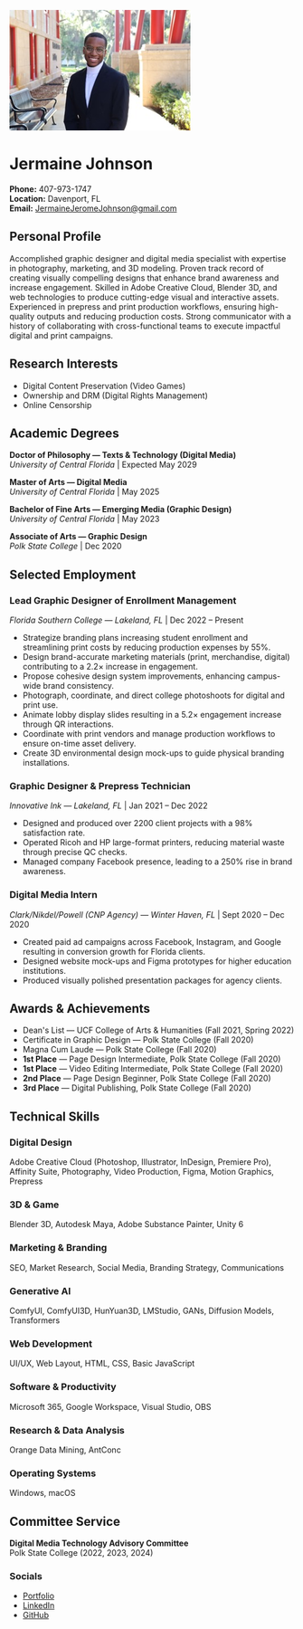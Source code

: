 ![Featured Image](/assets/featured-image.jpeg)

# **Jermaine Johnson**
**Phone:** 407-973-1747  
**Location:** Davenport, FL  
**Email:** JermaineJeromeJohnson@gmail.com  


## **Personal Profile**
Accomplished graphic designer and digital media specialist with expertise in photography, marketing, and 3D modeling. Proven track record of creating visually compelling designs that enhance brand awareness and increase engagement. Skilled in Adobe Creative Cloud, Blender 3D, and web technologies to produce cutting-edge visual and interactive assets. Experienced in prepress and print production workflows, ensuring high-quality outputs and reducing production costs. Strong communicator with a history of collaborating with cross-functional teams to execute impactful digital and print campaigns.

## **Research Interests**
- Digital Content Preservation (Video Games)
- Ownership and DRM (Digital Rights Management)
- Online Censorship 

## **Academic Degrees**
**Doctor of Philosophy — Texts & Technology (Digital Media)**  
*University of Central Florida* | Expected May 2029

**Master of Arts — Digital Media**  
*University of Central Florida* | May 2025

**Bachelor of Fine Arts — Emerging Media (Graphic Design)**  
*University of Central Florida* | May 2023

**Associate of Arts — Graphic Design**  
*Polk State College* | Dec 2020


## **Selected Employment**

### **Lead Graphic Designer of Enrollment Management**  
*Florida Southern College — Lakeland, FL* | Dec 2022 – Present  
- Strategize branding plans increasing student enrollment and streamlining print costs by reducing production expenses by 55%.  
- Design brand-accurate marketing materials (print, merchandise, digital) contributing to a 2.2× increase in engagement.  
- Propose cohesive design system improvements, enhancing campus-wide brand consistency.  
- Photograph, coordinate, and direct college photoshoots for digital and print use.  
- Animate lobby display slides resulting in a 5.2× engagement increase through QR interactions.  
- Coordinate with print vendors and manage production workflows to ensure on-time asset delivery.  
- Create 3D environmental design mock-ups to guide physical branding installations.

### **Graphic Designer & Prepress Technician**  
*Innovative Ink — Lakeland, FL* | Jan 2021 – Dec 2022  
- Designed and produced over 2200 client projects with a 98% satisfaction rate.  
- Operated Ricoh and HP large-format printers, reducing material waste through precise QC checks.  
- Managed company Facebook presence, leading to a 250% rise in brand awareness.

### **Digital Media Intern**  
*Clark/Nikdel/Powell (CNP Agency) — Winter Haven, FL* | Sept 2020 – Dec 2020  
- Created paid ad campaigns across Facebook, Instagram, and Google resulting in conversion growth for Florida clients.  
- Designed website mock-ups and Figma prototypes for higher education institutions.  
- Produced visually polished presentation packages for agency clients.


## **Awards & Achievements**
- Dean's List — UCF College of Arts & Humanities (Fall 2021, Spring 2022)  
- Certificate in Graphic Design — Polk State College (Fall 2020)  
- Magna Cum Laude — Polk State College (Fall 2020)  
- **1st Place** — Page Design Intermediate, Polk State College (Fall 2020)  
- **1st Place** — Video Editing Intermediate, Polk State College (Fall 2020)  
- **2nd Place** — Page Design Beginner, Polk State College (Fall 2020)  
- **3rd Place** — Digital Publishing, Polk State College (Fall 2020)


## **Technical Skills**

### **Digital Design**
Adobe Creative Cloud (Photoshop, Illustrator, InDesign, Premiere Pro), Affinity Suite, Photography, Video Production, Figma, Motion Graphics, Prepress

### **3D & Game**
Blender 3D, Autodesk Maya, Adobe Substance Painter, Unity 6

### **Marketing & Branding**
SEO, Market Research, Social Media, Branding Strategy, Communications

### **Generative AI**
ComfyUI, ComfyUI3D, HunYuan3D, LMStudio, GANs, Diffusion Models, Transformers

### **Web Development**
UI/UX, Web Layout, HTML, CSS, Basic JavaScript

### **Software & Productivity**
Microsoft 365, Google Workspace, Visual Studio, OBS

### **Research & Data Analysis**
Orange Data Mining, AntConc

### **Operating Systems**
Windows, macOS


## **Committee Service**
**Digital Media Technology Advisory Committee**  
Polk State College (2022, 2023, 2024)

### Socials
- [Portfolio](https://jermainejohnson.art/)
- [LinkedIn](https://www.linkedin.com/in/jermainejohnsonart/)
- [GitHub](https://github.com/JermaineFrame)